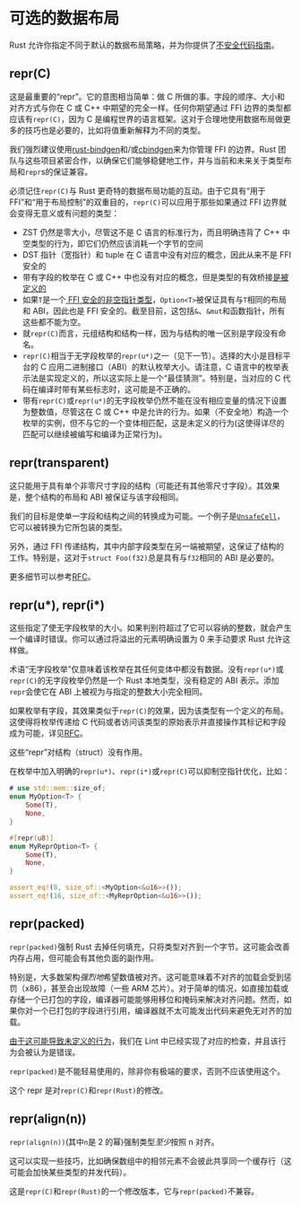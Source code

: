 # 可选的数据布局

Rust 允许你指定不同于默认的数据布局策略，并为你提供了[不安全代码指南](注意，它是**非**正式的)。

## repr(C)

这是最重要的“repr”。它的意图相当简单：做 C 所做的事。字段的顺序、大小和对齐方式与你在 C 或 C++ 中期望的完全一样。任何你期望通过 FFI 边界的类型都应该有`repr(C)`，因为 C 是编程世界的语言框架。这对于合理地使用数据布局做更多的技巧也是必要的，比如将值重新解释为不同的类型。

我们强烈建议使用[rust-bindgen]和/或[cbindgen]来为你管理 FFI 的边界。Rust 团队与这些项目紧密合作，以确保它们能够稳健地工作，并与当前和未来关于类型布局和`repr`s的保证兼容。

必须记住`repr(C)`与 Rust 更奇特的数据布局功能的互动。由于它具有“用于FFI”和“用于布局控制”的双重目的，`repr(C)`可以应用于那些如果通过 FFI 边界就会变得无意义或有问题的类型：

* ZST 仍然是零大小，尽管这不是 C 语言的标准行为，而且明确违背了 C++ 中空类型的行为，即它们仍然应该消耗一个字节的空间
* DST 指针（宽指针）和 tuple 在 C 语言中没有对应的概念，因此从来不是 FFI 安全的
* 带有字段的枚举在 C 或 C++ 中也没有对应的概念，但是类型的有效桥接[是被定义的][really-tagged]
* 如果`T`是一个[ FFI 安全的非空指针类型](ffi.html#空指针优化)，`Option<T>`被保证具有与`T`相同的布局和 ABI，因此也是 FFI 安全的。截至目前，这包括`&`、`&mut`和函数指针，所有这些都不能为空。
* 就`repr(C)`而言，元组结构和结构一样，因为与结构的唯一区别是字段没有命名。
* `repr(C)`相当于无字段枚举的`repr(u*)`之一（见下一节）。选择的大小是目标平台的 C 应用二进制接口（ABI）的默认枚举大小。请注意，C 语言中的枚举表示法是实现定义的，所以这实际上是一个“最佳猜测”。特别是，当对应的 C 代码在编译时带有某些标志时，这可能是不正确的。
* 带有`repr(C)`或`repr(u*)`的无字段枚举仍然不能在没有相应变量的情况下设置为整数值，尽管这在 C 或 C++ 中是允许的行为。如果（不安全地）构造一个枚举的实例，但不与它的一个变体相匹配，这是未定义的行为(这使得详尽的匹配可以继续被编写和编译为正常行为)。

## repr(transparent)

这只能用于具有单个非零尺寸字段的结构（可能还有其他零尺寸字段）。其效果是，整个结构的布局和 ABI 被保证与该字段相同。

我们的目标是使单一字段和结构之间的转换成为可能。一个例子是[`UnsafeCell`]，它可以被转换为它所包装的类型。

另外，通过 FFI 传递结构，其中内部字段类型在另一端被期望，这保证了结构的工作。特别是，这对于`struct Foo(f32)`总是具有与`f32`相同的 ABI 是必要的。

更多细节可以参考[RFC][rfc-transparent]。

## repr(u*), repr(i*)

这些指定了使无字段枚举的大小。如果判别符超过了它可以容纳的整数，就会产生一个编译时错误。你可以通过将溢出的元素明确设置为 0 来手动要求 Rust 允许这样做。

术语“无字段枚举”仅意味着该枚举在其任何变体中都没有数据。没有`repr(u*)`或`repr(C)`的无字段枚举仍然是一个 Rust 本地类型，没有稳定的 ABI 表示。添加`repr`会使它在 ABI 上被视为与指定的整数大小完全相同。

如果枚举有字段，其效果类似于`repr(C)`的效果，因为该类型有一个定义的布局。这使得将枚举传递给 C 代码或者访问该类型的原始表示并直接操作其标记和字段成为可能，详见[RFC][really-tagged]。

这些“repr”对结构（struct）没有作用。

在枚举中加入明确的`repr(u*)`、`repr(i*)`或`repr(C)`可以抑制空指针优化，比如：

```rust
# use std::mem::size_of;
enum MyOption<T> {
    Some(T),
    None,
}

#[repr(u8)]
enum MyReprOption<T> {
    Some(T),
    None,
}

assert_eq!(8, size_of::<MyOption<&u16>>());
assert_eq!(16, size_of::<MyReprOption<&u16>>());
```

## repr(packed)

`repr(packed)`强制 Rust 去掉任何填充，只将类型对齐到一个字节。这可能会改善内存占用，但可能会有其他负面的副作用。

特别是，大多数架构*强烈地*希望数值被对齐。这可能意味着不对齐的加载会受到惩罚（x86），甚至会出现故障（一些 ARM 芯片）。对于简单的情况，如直接加载或存储一个已打包的字段，编译器可能能够用移位和掩码来解决对齐问题。然而，如果你对一个已打包的字段进行引用，编译器就不太可能发出代码来避免无对齐的加载。

[由于这可能导致未定义的行为][ub loads]，我们在 Lint 中已经实现了对应的检查，并且该行为会被认为是错误。

`repr(packed)`是不能轻易使用的，除非你有极端的要求，否则不应该使用这个。

这个 repr 是对`repr(C)`和`repr(Rust)`的修改。

## repr(align(n))

`repr(align(n))`(其中`n`是 2 的幂)强制类型*至少*按照 n 对齐。

这可以实现一些技巧，比如确保数组中的相邻元素不会彼此共享同一个缓存行（这可能会加快某些类型的并发代码）。

这是`repr(C)`和`repr(Rust)`的一个修改版本，它与`repr(packed)`不兼容。

[不安全代码指南]: https://rust-lang.github.io/unsafe-code-guidelines/layout.html
[ub loads]: https://github.com/rust-lang/rust/issues/27060
[`UnsafeCell`]: https://doc.rust-lang.org/std/cell/struct.UnsafeCell.html
[rfc-transparent]: https://github.com/rust-lang/rfcs/blob/master/text/1758-repr-transparent.md
[really-tagged]: https://github.com/rust-lang/rfcs/blob/master/text/2195-really-tagged-unions.md
[rust-bindgen]: https://rust-lang.github.io/rust-bindgen/
[cbindgen]: https://github.com/eqrion/cbindgen
